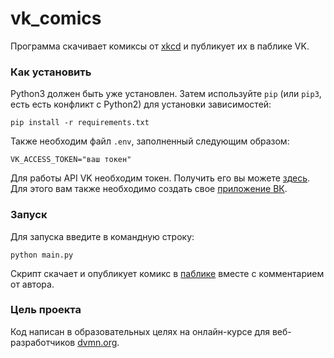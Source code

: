 # vk_comics
 
Программа скачивает комиксы от [xkcd](https://xkcd.com/) и публикует их в паблике VK.

### Как установить

Python3 должен быть уже установлен. 
Затем используйте `pip` (или `pip3`, есть есть конфликт с Python2) для установки зависимостей:
```
pip install -r requirements.txt
```

Также необходим файл `.env`, заполненный следующим образом:

```
VK_ACCESS_TOKEN="ваш токен"
```

Для работы API VK необходим токен. Получить его вы можете [здесь](https://vk.com/dev/implicit_flow_user). Для этого вам также необходимо создать свое [приложение ВК](https://vk.com/dev).


### Запуск

Для запуска введите в командную строку:

```console
python main.py
```

Скрипт скачает и опубликует комикс в [паблике](https://vk.com/public219570094) вместе с комментарием от автора.


### Цель проекта

Код написан в образовательных целях на онлайн-курсе для веб-разработчиков [dvmn.org](https://dvmn.org/).
